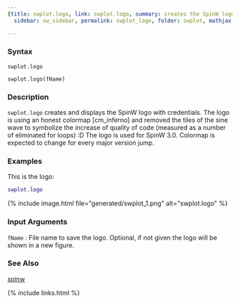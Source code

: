 ```yaml
---
{title: swplot.logo, link: swplot.logo, summary: creates the SpinW logo, keywords: sample,
  sidebar: sw_sidebar, permalink: swplot_logo, folder: swplot, mathjax: 'true'}

---
```

  
### Syntax
  
`swplot.logo`
  
`swplot.logo(fName)`
 
### Description
  
`swplot.logo` creates and displays the SpinW logo with credentials. The
logo is using an honest colormap [cm_inferno] and removed the tiles of
the sine wave to symbolize the increase of quality of code (measured as a
number of eliminated for loops) :D The logo is used for SpinW 3.0.
Colormap is expected to change for every major version jump.
  
### Examples
 
This is the logo:
 
```matlab
swplot.logo
```
 
{% include image.html file="generated/swplot_1.png" alt="swplot.logo" %}
 
### Input Arguments
  
`fName`
: File name to save the logo. Optional, if not given the logo
  will be shown in a new figure.
  
### See Also
  
[spinw](spinw)
 

{% include links.html %}

